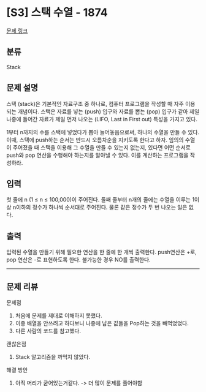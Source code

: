 # [S3] 스택 수열 - 1874
[문제 링크](https://www.acmicpc.net/problem/1874)

## 분류
Stack

## 문제 설명
스택 (stack)은 기본적인 자료구조 중 하나로, 컴퓨터 프로그램을 작성할 때 자주 이용되는 개념이다. 스택은 자료를 넣는 (push) 입구와 자료를 뽑는 (pop) 입구가 같아 제일 나중에 들어간 자료가 제일 먼저 나오는 (LIFO, Last in First out) 특성을 가지고 있다.

1부터 n까지의 수를 스택에 넣었다가 뽑아 늘어놓음으로써, 하나의 수열을 만들 수 있다. 이때, 스택에 push하는 순서는 반드시 오름차순을 지키도록 한다고 하자. 임의의 수열이 주어졌을 때 스택을 이용해 그 수열을 만들 수 있는지 없는지, 있다면 어떤 순서로 push와 pop 연산을 수행해야 하는지를 알아낼 수 있다. 이를 계산하는 프로그램을 작성하라.

## 입력
첫 줄에 n (1 ≤ n ≤ 100,000)이 주어진다. 둘째 줄부터 n개의 줄에는 수열을 이루는 1이상 n이하의 정수가 하나씩 순서대로 주어진다. 물론 같은 정수가 두 번 나오는 일은 없다.

## 출력
입력된 수열을 만들기 위해 필요한 연산을 한 줄에 한 개씩 출력한다. push연산은 +로, pop 연산은 -로 표현하도록 한다. 불가능한 경우 NO를 출력한다.

---
## 문제 리뷰
문제점 
 1. 처음에 문제를 제대로 이해하지 못했다.
 2. 이중 배열을 안쓰려고 하다보니 나중에 남은 값들을 Pop하는 것을 빼먹었었다.
 3. 다른 사람의 코드를 참고했다.

괜찮은점
 1. Stack 알고리즘을 까먹지 않았다.

해결 방안
 1. 아직 머리가 굳어있는거같다. -> 더 많이 문제를 풀어야함